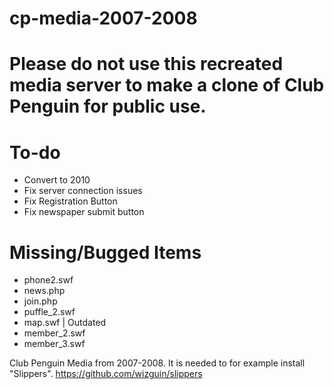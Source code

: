 # cp-media-2007-2008

# Please do not use this recreated media server to make a clone of Club Penguin for public use.


# To-do
- Convert to 2010
- Fix server connection issues
- Fix Registration Button
- Fix newspaper submit button





# Missing/Bugged Items
- phone2.swf
- news.php
- join.php
- puffle_2.swf
- map.swf | Outdated
- member_2.swf
- member_3.swf








Club Penguin Media from 2007-2008.
It is needed to for example install "Slippers". https://github.com/wizguin/slippers
